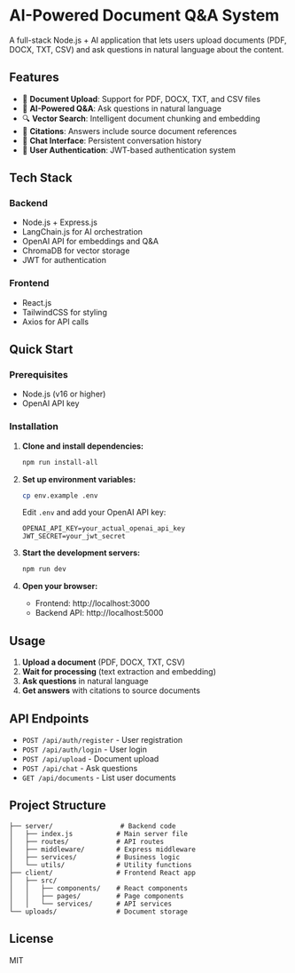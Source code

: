 # AI-Powered Document Q&A System

A full-stack Node.js + AI application that lets users upload documents (PDF, DOCX, TXT, CSV) and ask questions in natural language about the content.

## Features

- 📄 **Document Upload**: Support for PDF, DOCX, TXT, and CSV files
- 🤖 **AI-Powered Q&A**: Ask questions in natural language
- 🔍 **Vector Search**: Intelligent document chunking and embedding
- 📝 **Citations**: Answers include source document references
- 💬 **Chat Interface**: Persistent conversation history
- 🔐 **User Authentication**: JWT-based authentication system

## Tech Stack

### Backend
- Node.js + Express.js
- LangChain.js for AI orchestration
- OpenAI API for embeddings and Q&A
- ChromaDB for vector storage
- JWT for authentication

### Frontend
- React.js
- TailwindCSS for styling
- Axios for API calls

## Quick Start

### Prerequisites
- Node.js (v16 or higher)
- OpenAI API key

### Installation

1. **Clone and install dependencies:**
   ```bash
   npm run install-all
   ```

2. **Set up environment variables:**
   ```bash
   cp env.example .env
   ```
   Edit `.env` and add your OpenAI API key:
   ```
   OPENAI_API_KEY=your_actual_openai_api_key
   JWT_SECRET=your_jwt_secret
   ```

3. **Start the development servers:**
   ```bash
   npm run dev
   ```

4. **Open your browser:**
   - Frontend: http://localhost:3000
   - Backend API: http://localhost:5000

## Usage

1. **Upload a document** (PDF, DOCX, TXT, CSV)
2. **Wait for processing** (text extraction and embedding)
3. **Ask questions** in natural language
4. **Get answers** with citations to source documents

## API Endpoints

- `POST /api/auth/register` - User registration
- `POST /api/auth/login` - User login
- `POST /api/upload` - Document upload
- `POST /api/chat` - Ask questions
- `GET /api/documents` - List user documents

## Project Structure

```
├── server/                 # Backend code
│   ├── index.js           # Main server file
│   ├── routes/            # API routes
│   ├── middleware/        # Express middleware
│   ├── services/          # Business logic
│   └── utils/             # Utility functions
├── client/                # Frontend React app
│   ├── src/
│   │   ├── components/    # React components
│   │   ├── pages/         # Page components
│   │   └── services/      # API services
└── uploads/               # Document storage
```

## License

MIT 
